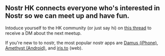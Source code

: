 ## Nostr HK connects everyone who's interested in Nostr so we can meet up and have fun.

Intoduce yourself to the HK community (or just say hi) on [this thread](https://snort.social/e/note134slxdr2np6ml5f459me8cfmzg6cgw46c2agv55mtq55mtdtcgaqu4af4l) to receive a DM about the next meetup. 

If you're new to to nostr, the most popular nostr apps are [Damus (iPhone)](https://apps.apple.com/us/app/damus/id1628663131), [Amethyst (Android)](https://github.com/vitorpamplona/amethyst/releases/latest), and [iris.to](https://iris.to) (web).

